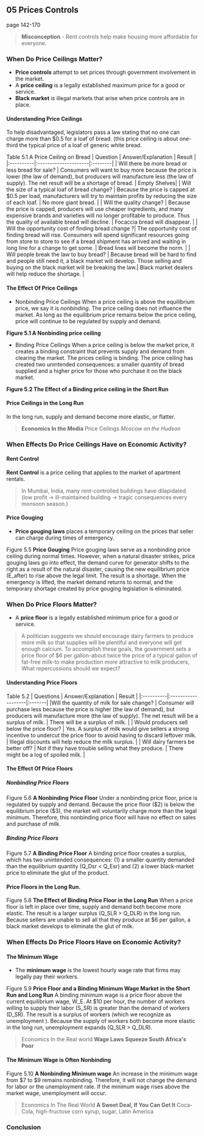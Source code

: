 ## 05 Prices Controls

page 142-170

> **Misconception** - Rent controls help make housing more affordable for everyone.

###  When Do Price Ceilings Matter?
+ **Price controls** attempt to set prices through government involvement in the market.
+ A **price ceiling** is a legally established maximum price for a good or service.
+ **Black market** is illegal markets that arise when price controls are in place.

#### Understanding Price Ceilings
To help disadvantaged, legislators pass a law stating that no one can charge more than \$0.5 for a loaf of bread. (this price ceiling is about one-third the typical price of a loaf of generic white bread.

Table 5.1
A Price Ceiling on Bread
| Question |  Answer/Explanation | Result | 
|:----------|:---------------------|:--------|
| Will there be more bread or less bread for sale? | Consumers will want to buy more because the price is lower (the law of demand), but producers will manufacture less (the law of supply). The net result will be a shortage of bread. | Empty Shelves|
| Will the size of a typical loaf of bread change? | Because the price is capped at \$0.5 per load, manufacturers will try to maintain profits by reducing the size of each loaf. | No more giant bread. |
| Will the quality change? | Because the price is capped, producers will use cheaper ingredients, and many expensive brands and varieties will no longer profitable to produce. Thus the quality of available bread will decline. | Focaccia bread will disappear. |
| Will the opportunity cost of finding bread change ?| The opportunity cost of finding bread will rise. Consumers will spend significant resources going from store to store to see if a bread shipment has arrived and waiting in long line for a change to get some. | Bread lines will become the norm. |
| Will people break the law to buy bread? | Because bread will be hard to find and people still need it, a black market will develop. Those selling and buying on the black market will be breaking the law.| Black market dealers will help reduce the shortage. |

#### The Effect Of Price Ceilings
* Nonbinding Price Ceilings
When a price ceiling is above the equilibrium price, we say it is *nonbinding*. The price ceiling does not influence the market. As long as the equilibrium price remains below the price ceiling, price will continue to be regulated by supply and demand.

**Figure 5.1 A Nonbinding price ceiling**

* Binding Price Ceilings
When a price ceiling is below the market price, it creates a binding constraint that prevents supply and demand from clearing the market. The prices ceiling is binding.
The price ceiling has created two unintended consequences: a smaller quantity of bread supplied and a higher price for those who purchase it on the black market.

**Figure 5.2 The Effect of a Binding price ceiling in the Short Run**

#### Price Ceilings in the Long Run
In the long run, supply and demand become more elastic, or flatter.

> **Economics In the Media**
Price Ceilings
*Moscow on the Hudson*

###  When Effects Do Price Ceilings Have on Economic Activity?

#### Rent Control
**Rent Control** is a price ceiling that applies to the market of apartment rentals.
> In Mumbai, India, many rent-controlled buildings have dilapidated. (low profit -> ill-maintained building -> tragic consequences every monsoon season.)
> 

#### Price Gouging
+ **Price gouging laws** places a temporary ceiling on the prices that seller can charge during times of emergency.

Figure 5.5
**Price Gouging**
Price gouging laws serve as a nonbinding price ceiling during normal times. However, when a natural disaster strikes, price gouging laws go into effect, the demand curve for generator shifts to the right as a result of the natural disaster, causing the new equilibrium price (E_after) to rise above the legal limit. The result is a shortage. When the emergency is lifted, the market demand returns to normal, and the temporary shortage created by price gouging legislation is eliminated.

###  When Do Price Floors Matter?
+ A **price floor** is a legally established minimum price for a good or service.

> A politician suggests we should encourage dairy farmers to produce more milk so that supplies will be plentiful and everyone will get enough calcium. To accomplish these goals, the government sets a price floor of \$6 per gallon-about twice the price of a typical gallon of fat-free milk-to make production more attractive to milk producers, What repercussions should we expect?

#### Understanding Price Floors 

Table 5.2 
| Questions | Answer/Explanation | Result |
|:----------|:-------------------|:-------|
|Will the quantity of milk for sale change? | Consumer will purchase less because the price is higher (the law of demand), but producers will manufacture more (the law of supply). The net result will be a surplus of milk. | There will be a surplus of milk. |
| Would producers sell below the price floor? | Yes. A surplus of milk would give sellers a strong incentive to undercut the price floor to avoid having to discard leftover milk. | Illegal discounts will help reduce the milk surplus. |
| Will dairy farmers be better off? | Not if they have trouble selling what they produce. | There might be a log of spoiled milk. |

#### The Effect Of Price Floors 

##### Nonbinding Price Floors
Figure 5.6
**A Nonbinding Price Floor**
Under a nonbinding price floor, price is regulated by supply and demand. Because the price floor (\$2) is below the equilibrium price (\$3), the market will voluntarily charge more than the legal minimum. Therefore, this nonbinding price floor will have no effect on sales and purchase of milk.

##### Binding Price Floors
Figure 5.7
**A Binding Price Floor**
A binding price floor creates a surplus, which has two unintended consequences: (1) a smaller quantity demanded than the equilibrium quantity (Q_Dsr < Q_Esr) and (2) a lower black-market price to eliminate the glut of the product.

#### Price Floors in the Long Run.
Figure 5.8
**The Effect of Binding Price Floor in the Long Run**
When a price floor is left in place over time, supply and demand both become more elastic. The result is a larger surplus (Q_SLR > Q_DLR) in the long run. Because sellers are unable to sell all that they produce at \$6 per gallon, a black market develops to eliminate the glut of milk.

###  When Effects Do Price Floors Have on Economic Activity?
#### The Minimum Wage
+ The **minimum wage** is the lowest hourly wage rate that firms may legally pay their workers.

Figure 5.9 
**Price Floor and a Binding Minimum Wage Market in the Short Run and Long Run**
A binding minimum wage is a price floor above the current equilibrium wage, W_E. At \$10 per hour, the number of workers willing to supply their labor (S_SR) is greater than the demand of workers (D_SR). The result is a surplus of workers (which we recognize as unemployment ). Because the supply of workers both become more elastic in the long run, unemployment expands (Q_SLR > Q_DLR).

> Economics In the Real world
**Wage Laws Squeeze South Africa's Poor**

#### The Minimum Wage is Often Nonbinding
Figure 5.10
**A Nonbinding Minimum wage**
An increase in the minimum wage from \$7 to $9 remains nonbinding. Therefore, it will not change the demand for labor or the unemployment rate. If the minimum wage rises above the market wage, unemployment will occur.

> Economics In The Real World
**A Sweet Deal, If You Can Get It**
Coca-Cola, high-fructose corn syrup, sugar, Latin America

### Conclusion